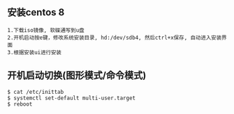 ## 安装centos 8
```
1.下载iso镜像, 软碟通写到u盘
2.开机启动按e键，修改系统安装目录, hd:/dev/sdb4, 然后ctrl+x保存, 自动进入安装界面
3.根据安装ui进行安装
```
## 开机启动切换(图形模式/命令模式)
```
$ cat /etc/inittab
$ systemctl set-default multi-user.target
$ reboot
```